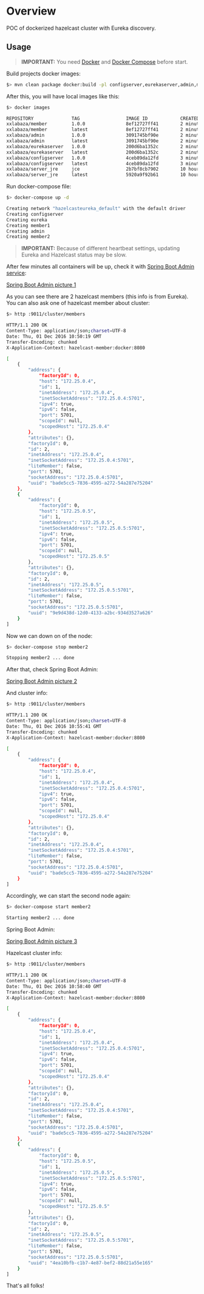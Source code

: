 
# Overview

POC of dockerized hazelcast cluster with Eureka discovery.

## Usage

> **IMPORTANT:** You need [Docker](https://docs.docker.com/engine/installation/) and [Docker Compose](https://docs.docker.com/compose/install/) before start.

Build projects docker images:

```bash
$> mvn clean package docker:build -pl configserver,eurekaserver,admin,member
```

After this, you will have local images like this:

```bash
$> docker images

REPOSITORY              TAG                 IMAGE ID            CREATED             SIZE
xxlabaza/member         1.0.0               8ef12727ff41        2 minutes ago       221 MB
xxlabaza/member         latest              8ef12727ff41        2 minutes ago       221 MB
xxlabaza/admin          1.0.0               3091745bf90e        2 minutes ago       214 MB
xxlabaza/admin          latest              3091745bf90e        2 minutes ago       214 MB
xxlabaza/eurekaserver   1.0.0               200d6ba1352c        2 minutes ago       216 MB
xxlabaza/eurekaserver   latest              200d6ba1352c        2 minutes ago       216 MB
xxlabaza/configserver   1.0.0               4ceb89da12fd        3 minutes ago       213 MB
xxlabaza/configserver   latest              4ceb89da12fd        3 minutes ago       213 MB
xxlabaza/server_jre     jce                 2b7bf8cb7902        10 hours ago        167 MB
xxlabaza/server_jre     latest              5920a9f92b61        10 hours ago        167 MB
```

Run docker-compose file:

```bash
$> docker-compose up -d

Creating network "hazelcasteureka_default" with the default driver
Creating configserver
Creating eureka
Creating member1
Creating admin
Creating member2
```

> **IMPORTANT:** Because of different heartbeat settings, updating Eureka and Hazelcast status may be slow.

After few minutes all containers will be up, check it with [Spring Boot Admin service](http://localhost:9002):

[Spring Boot Admin picture 1](https://github.com/xxlabaza/hazelcast_eureka/blob/master/images/1.png)

As you can see there are 2 hazelcast members (this info is from Eureka). You can also ask one of hazelcast member about cluster:

```bash
$> http :9011/cluster/members

HTTP/1.1 200 OK
Content-Type: application/json;charset=UTF-8
Date: Thu, 01 Dec 2016 10:50:19 GMT
Transfer-Encoding: chunked
X-Application-Context: hazelcast-member:docker:8080

[
    {
        "address": {
            "factoryId": 0,
            "host": "172.25.0.4",
            "id": 1,
            "inetAddress": "172.25.0.4",
            "inetSocketAddress": "172.25.0.4:5701",
            "ipv4": true,
            "ipv6": false,
            "port": 5701,
            "scopeId": null,
            "scopedHost": "172.25.0.4"
        },
        "attributes": {},
        "factoryId": 0,
        "id": 2,
        "inetAddress": "172.25.0.4",
        "inetSocketAddress": "172.25.0.4:5701",
        "liteMember": false,
        "port": 5701,
        "socketAddress": "172.25.0.4:5701",
        "uuid": "bade5cc5-7836-4595-a272-54a287e75204"
    },
    {
        "address": {
            "factoryId": 0,
            "host": "172.25.0.5",
            "id": 1,
            "inetAddress": "172.25.0.5",
            "inetSocketAddress": "172.25.0.5:5701",
            "ipv4": true,
            "ipv6": false,
            "port": 5701,
            "scopeId": null,
            "scopedHost": "172.25.0.5"
        },
        "attributes": {},
        "factoryId": 0,
        "id": 2,
        "inetAddress": "172.25.0.5",
        "inetSocketAddress": "172.25.0.5:5701",
        "liteMember": false,
        "port": 5701,
        "socketAddress": "172.25.0.5:5701",
        "uuid": "9e9d438d-12d0-4133-a2bc-934d3527a626"
    }
]
```

Now we can down on of the node:

```bash
$> docker-compose stop member2

Stopping member2 ... done
```

After that, check Spring Boot Admin:

[Spring Boot Admin picture 2](https://github.com/xxlabaza/hazelcast_eureka/blob/master/images/2.png)

And cluster info:

```bash
$> http :9011/cluster/members

HTTP/1.1 200 OK
Content-Type: application/json;charset=UTF-8
Date: Thu, 01 Dec 2016 10:55:41 GMT
Transfer-Encoding: chunked
X-Application-Context: hazelcast-member:docker:8080

[
    {
        "address": {
            "factoryId": 0,
            "host": "172.25.0.4",
            "id": 1,
            "inetAddress": "172.25.0.4",
            "inetSocketAddress": "172.25.0.4:5701",
            "ipv4": true,
            "ipv6": false,
            "port": 5701,
            "scopeId": null,
            "scopedHost": "172.25.0.4"
        },
        "attributes": {},
        "factoryId": 0,
        "id": 2,
        "inetAddress": "172.25.0.4",
        "inetSocketAddress": "172.25.0.4:5701",
        "liteMember": false,
        "port": 5701,
        "socketAddress": "172.25.0.4:5701",
        "uuid": "bade5cc5-7836-4595-a272-54a287e75204"
    }
]
```

Accordingly, we can start the second node again:

```bash
$> docker-compose start member2

Starting member2 ... done
```

Spring Boot Admin:

[Spring Boot Admin picture 3](https://github.com/xxlabaza/hazelcast_eureka/blob/master/images/3.png)

Hazelcast cluster info:

```bash
$> http :9011/cluster/members

HTTP/1.1 200 OK
Content-Type: application/json;charset=UTF-8
Date: Thu, 01 Dec 2016 10:58:40 GMT
Transfer-Encoding: chunked
X-Application-Context: hazelcast-member:docker:8080

[
    {
        "address": {
            "factoryId": 0,
            "host": "172.25.0.4",
            "id": 1,
            "inetAddress": "172.25.0.4",
            "inetSocketAddress": "172.25.0.4:5701",
            "ipv4": true,
            "ipv6": false,
            "port": 5701,
            "scopeId": null,
            "scopedHost": "172.25.0.4"
        },
        "attributes": {},
        "factoryId": 0,
        "id": 2,
        "inetAddress": "172.25.0.4",
        "inetSocketAddress": "172.25.0.4:5701",
        "liteMember": false,
        "port": 5701,
        "socketAddress": "172.25.0.4:5701",
        "uuid": "bade5cc5-7836-4595-a272-54a287e75204"
    },
    {
        "address": {
            "factoryId": 0,
            "host": "172.25.0.5",
            "id": 1,
            "inetAddress": "172.25.0.5",
            "inetSocketAddress": "172.25.0.5:5701",
            "ipv4": true,
            "ipv6": false,
            "port": 5701,
            "scopeId": null,
            "scopedHost": "172.25.0.5"
        },
        "attributes": {},
        "factoryId": 0,
        "id": 2,
        "inetAddress": "172.25.0.5",
        "inetSocketAddress": "172.25.0.5:5701",
        "liteMember": false,
        "port": 5701,
        "socketAddress": "172.25.0.5:5701",
        "uuid": "4ea10bfb-c1b7-4e87-bef2-88d21a55e165"
    }
]
```

That's all folks!